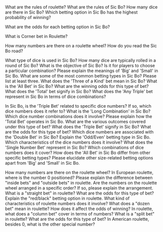 What are the rules of roulette? 
What are the rules of Sic Bo? 
How many dice are there in Sic Bo? 
Which betting option in Sic Bo has the highest probability of winning?

What are the odds for each betting option in Sic Bo?

What is Corner bet in Roulette?

How many numbers are there on a roulette wheel?
How do you read the Sic Bo road?


What type of dice is used in Sic Bo?
How many dice are typically rolled in a round of Sic Bo?
What is the objective of Sic Bo? Is it for players to choose a particular combination?
Please explain the meanings of 'Big' and 'Small' in Sic Bo.
What are some of the most common betting types in Sic Bo? Please list at least three.
What does the 'Three of a Kind' bet mean in Sic Bo?
What is the 'All Bet' in Sic Bo? What are the winning odds for this type of bet?
What does the 'Total' bet signify in Sic Bo?
What does the 'Any Triple' bet represent in Sic Bo in terms of dice combinations?

In Sic Bo, is the 'Triple Bet' related to specific dice numbers? If so, which dice numbers does it refer to?
What is the 'Long Combination' in Sic Bo? Which dice number combinations does it involve?
Please explain how the 'Total Bet' operates in Sic Bo. What are the various outcomes covered under this type of bet?
What does the 'Triple Bet' signify in Sic Bo? What are the odds for this type of bet?
Which dice numbers are associated with the 'Double Bet' in Sic Bo?
Explain the 'Odd/Even' betting type in Sic Bo. Which characteristics of the dice numbers does it involve?
What does the 'Single Number Bet' represent in Sic Bo? Which combinations of dice numbers does it cover?
How does the 'All Bet' in Sic Bo differ from other specific betting types?
Please elucidate other size-related betting options apart from 'Big' and 'Small' in Sic Bo.


How many numbers are there on the roulette wheel?
In European roulette, where is the number 0 positioned?
Please explain the difference between "inside bets" and "outside bets" in roulette.
Are the numbers on the roulette wheel arranged in a specific order? If so, please explain the arrangement.
What is a "straight bet" in roulette? What are the odds for this type of bet?
Explain the "red/black" betting option in roulette. What kind of characteristics of roulette numbers does it involve?
What does a "dozen bet" mean in roulette? How does it affect the odds of winning?
In roulette, what does a "column bet" cover in terms of numbers?
What is a "split bet" in roulette? What are the odds for this type of bet?
In American roulette, besides 0, what is the other special number?